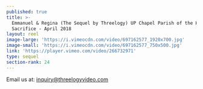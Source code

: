 ```yaml
---
published: true
title: >-
  Emmanuel & Regina (The Sequel by Threelogy) UP Chapel Parish of the Holy
  Sacrifice - April 2018 
layout: reel
image-large: 'https://i.vimeocdn.com/video/697162577_1920x700.jpg'
image-small: 'https://i.vimeocdn.com/video/697162577_750x500.jpg'
link: 'https://player.vimeo.com/video/266732971'
type: sequel
section-rank: 24
---
```

Email us at: inquiry@threelogyvideo.com
